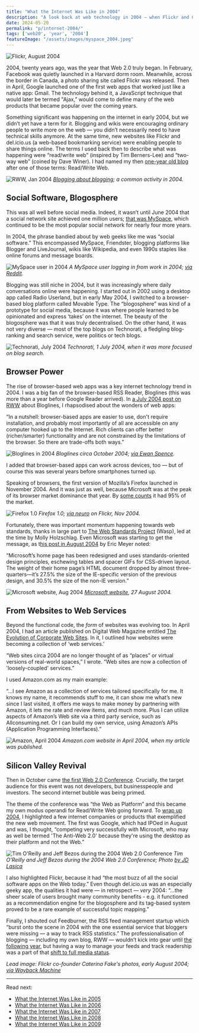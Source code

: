 ```yaml
---
title: "What the Internet Was Like in 2004"
description: "A look back at web technology in 2004 — when Flickr and Gmail launched, blogging plus RSS was the new social software, Google IPOed, and the first Web 2.0 Conference happened." 
date: 2024-05-20
permalink: "p/internet-2004/"
tags: ['web20', 'year', '2004']
featureImage: "/assets/images/myspace_2004.jpeg"
---
```


![Flickr, August 2004](/assets/images/flickr_aug04.jpg)

2004, twenty years ago, was the year that Web 2.0 truly began. In February, Facebook was quietly launched in a Harvard dorm room. Meanwhile, across the border in Canada, a photo sharing site called Flickr was released. Then in April, Google launched one of the first web apps that worked just like a native app: Gmail. The technology behind it, a JavaScript technique that would later be termed "Ajax,” would come to define many of the web products that became popular over the coming years.

Something significant was happening on the internet in early 2004, but we didn’t yet have a term for it. Blogging and wikis were encouraging ordinary people to write more on the web — you didn’t necessarily need to have technical skills anymore. At the same time, new websites like Flickr and del&#46;icio&#46;us (a web-based bookmarking service) were enabling people to share things online. The terms I used back then to describe what was happening were “read/write web” (inspired by Tim Berners-Lee) and “two-way web” (coined by Dave Winer). I had named my then [one-year old blog](/p/002-the-early-years-of-readwriteweb) after one of those terms: Read/Write Web. 

![RWW, Jan 2004](/assets/images/rww_6aug04.jpg "RWW, Aug 2004")
*[Blogging about blogging](https://web.archive.org/web/20040806034204/http://www.readwriteweb.com:80/index.php); a common activity in 2004.*

## Social Software, Blogosphere

This was all well before social media. Indeed, it wasn’t until June 2004 that a social network site achieved one million users; [that was MySpace](https://www.theatlantic.com/technology/archive/2011/01/the-rise-and-fall-of-myspace/69444/), which continued to be the most popular social network for nearly four more years. 

In 2004, the phrase bandied about by web geeks like me was “social software.” This encompassed MySpace, Friendster, blogging platforms like Blogger and LiveJournal, wikis like Wikipedia, and even 1990s staples like online forums and message boards.

![MySpace user in 2004](/assets/images/myspace_2004.jpeg)
*A MySpace user logging in from work in 2004; [via Reddit](https://www.reddit.com/r/pics/comments/17aloxh/historical_selfie_from_2004_me_logging_into/).*

Blogging was still niche in 2004, but it was increasingly where daily conversations online were happening. I started out in 2002 using a desktop app called Radio Userland, but in early May 2004, I switched to a browser-based blog platform called Movable Type. The “blogosphere” was kind of a prototype for social media, because it was where people learned to be opinionated and express ‘takes’ on the internet. The beauty of the blogosphere was that it was truly decentralised. On the other hand, it was not very diverse — most of the top blogs on Technorati, a fledgling blog-ranking and search service, were politics or tech blogs.

![Technorati, July 2004](/assets/images/technorati_1july2004.png)
*Technorati, 1 July 2004, when it was more focused on blog search.*

## Browser Power

The rise of browser-based web apps was a key internet technology trend in 2004. I was a big fan of the browser-based RSS Reader, Bloglines (this was more than a year before Google Reader arrived). In [a July 2004 post on RWW](https://web.archive.org/web/20040811023100/http://www.readwriteweb.com/archives/002039.php) about Bloglines, I rhapsodised about the wonders of web apps:

“In a nutshell: browser-based apps are easier to use, don't require installation, and probably most importantly of all are accessible on any computer hooked up to the Internet. Rich clients can offer better (richer/smarter) functionality and are not constrained by the limitations of the browser. So there are trade-offs both ways.”

![Bloglines in 2004](/assets/images/bloglines_2004.jpeg)
*Bloglines circa October 2004; [via Ewan Spence](http://www.allaboutsymbian.com/features/item/Our_RSS_Feeds.php).*

I added that browser-based apps can work across devices, too — but of course this was several years before smartphones turned up.

Speaking of browsers, the first version of Mozilla’s Firefox launched in November 2004. And it was just as well, because Microsoft was at the peak of its browser market dominance that year. By [some counts](https://web.archive.org/web/20111101195133/http://www.thecounter.com/stats/2004/April/browser.php) it had 95% of the market. 

![Firefox 1.0](/assets/images/firefox1.jpg)
*Firefox 1.0; [via neuro](https://www.flickr.com/photos/neuro/1369894) on Flickr, Nov 2004.*

Fortunately, there was important momentum happening towards web standards, thanks in large part to [The Web Standards Project](https://web.archive.org/web/20040618182045/http://webstandards.org/) (Wasp), led at the time by Molly Holzschlag. Even Microsoft was starting to get the message, as t[his post in August 2004](https://meyerweb.com/eric/thoughts/2004/08/27/microsoft-migration/) by Eric Meyer noted:

“Microsoft’s home page has been redesigned and uses standards-oriented design principles, eschewing tables and spacer GIFs for CSS-driven layout.  The weight of their home page’s HTML document dropped by almost three-quarters—it’s 27.5% the size of the IE-specific version of the previous design, and 30.5% the size of the non-IE version.”

![Microsoft website, Aug 2004](/assets/images/microsoft_aug04.jpg)
*[Microsoft website](https://web.archive.org/web/20040827075804/http://www.microsoft.com:80/), 27 August 2004.*

## From Websites to Web Services

Beyond the functional code, the *form* of websites was evolving too. In April 2004, I had an article published on Digital Web Magazine entitled [The Evolution of Corporate Web Sites](https://web.archive.org/web/20040501145550/digital-web.com/features/evolution_corporate_sites.shtml). In it, I outlined how websites were becoming a collection of ‘web services.’ 

“Web sites circa 2004 are no longer thought of as “places” or virtual versions of real-world spaces,” I wrote. “Web sites are now a collection of 'loosely-coupled' services.”

I used Amazon&#46;com as my main example:

“…I see Amazon as a collection of services tailored specifically for me. It knows my name, it recommends stuff to me, it can show me what’s new since I last visited, it offers me ways to make money by partnering with Amazon, it lets me rate and review items, and much more. Plus I can utilize aspects of Amazon’s Web site via a third party service, such as Allconsuming&#46;net. Or I can build my own service, using Amazon’s APIs (Application Programming Interfaces).”

![Amazon, April 2004](/assets/images/amazon_website_april2004.jpg)
*Amazon&#46;com website in April 2004, when my article was published.*

## Silicon Valley Revival

Then in October came [the first Web 2.0 Conference](/p/003-the-first-web-20-conference-2004). Crucially, the target audience for this event was not developers, but businesspeople and investors. The second internet bubble was being primed.

The theme of the conference was “the Web as Platform” and this became my own modus operandi for Read/Write Web going forward. To [wrap up 2004](https://web.archive.org/web/20041231030453/http://www.readwriteweb.com/archives/002609.php), I highlighted a few internet companies or products that exemplified the new web movement. The first was Google, which had IPOed in August and was, I thought, “competing very successfully with Microsoft, who may as well be termed 'The Anti-Web 2.0' because they're using the desktop as their platform and not the Web.” 

![Tim O'Reilly and Jeff Bezos during the 2004 Web 2.0 Conference](/assets/images/d620f1ef-25fe-41ce-8c43-621e6f826268_663x493.jpg "Tim O'Reilly and Jeff Bezos during the 2004 Web 2.0 Conference")
*Tim O'Reilly and Jeff Bezos during the 2004 Web 2.0 Conference; Photo [by JD Lasica](https://www.flickr.com/photos/jdlasica/153327706/in/album-600477/)*

I also highlighted Flickr, because it had “the most buzz of all the social software apps on the Web today.” Even though del&#46;icio&#46;us was an especially geeky app, the qualities it had were — in retrospect — *very* 2004: “…the sheer scale of users brought many community benefits - e.g. it functioned as a recommendation engine for the blogosphere and its tag-based system proved to be a rare example of successful topic mapping.” 

Finally, I shouted out Feedburner, the RSS feed management startup which “burst onto the scene in 2004 with the one essential service that bloggers were missing — a way to track RSS statistics.” The professionalisation of blogging — including my own blog, RWW — wouldn’t kick into gear until [the following year](/p/internet-2005/), but having a way to manage your feeds and track readership was a part of that [shift to full media status](/p/004-call-with-tim-oreilly-2004/).

*Lead image: Flickr co-founder Caterina Fake's photos, early August 2004; [via Wayback Machine](https://web.archive.org/web/20040803125037/http://www.flickr.com:80/photos/caterina/)*

* * *

Read next: 
* [What the Internet Was Like in 2005](/p/internet-2005/)
* [What the Internet Was Like in 2006](/p/internet-2006/)
* [What the Internet Was Like in 2007](/p/internet-2007/)
* [What the Internet Was Like in 2008](/p/internet-2008/)
* [What the Internet Was Like in 2009](/p/internet-2009/)
